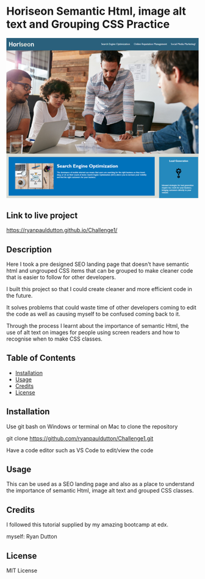 # Horiseon Semantic Html, image alt text and Grouping CSS Practice

![[Horiseon Webpage]](Horiseon-Screenshot.png)

## Link to live project

https://ryanpauldutton.github.io/Challenge1/

## Description

Here I took a pre designed SEO landing page that doesn't have semantic html and ungrouped CSS items that can be grouped to make cleaner code that is easier to follow for other developers.

I built this project so that I could create cleaner and more efficient code in the future.

It solves problems that could waste time of other developers coming to edit the code as well as causing myself to be confused coming back to it.

Through the process I learnt about the importance of semantic Html, the use of alt text on images for people using screen readers and how to recognise when to make CSS classes.

## Table of Contents

- [Installation](#installation)
- [Usage](#usage)
- [Credits](#credits)
- [License](#license)

## Installation

Use git bash on Windows or terminal on Mac to clone the repository

git clone https://github.com/ryanpauldutton/Challenge1.git

Have a code editor such as VS Code to edit/view the code

## Usage

This can be used as a SEO landing page and also as a place to understand the importance of semantic Html, image alt text and grouped CSS classes.

## Credits

I followed this tutorial supplied by my amazing bootcamp at edx.

myself: Ryan Dutton

## License

MIT License


